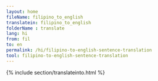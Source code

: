 ```yaml
---
layout: home
fileName: filipino_to_english
translatein: filipino_to_english
folderName : translate
lang: hi
from: fil
to: en
permalink: /hi/filipino-to-english-sentence-translation
tool: filipino-to-english-sentence-translation
---
```

{% include section/translateinto.html %}